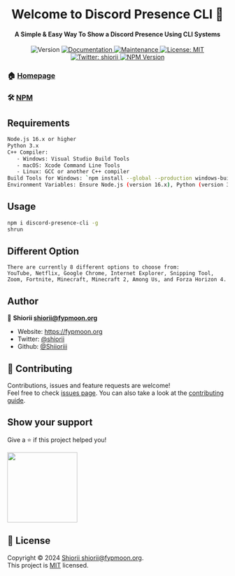 <h1 align="center">Welcome to Discord Presence CLI 👋</h1>
<h4 align="center">A Simple & Easy Way To Show a Discord Presence Using CLI Systems</h4>
<div class="shiorii" align="center">
<p>
  <img alt="Version" src="https://img.shields.io/badge/version-1.0.5-blue.svg?cacheSeconds=2592000" />
  <a href="https://github.com/Shiioriii/DiscordPresenceCLI#readme" target="_blank">
    <img alt="Documentation" src="https://img.shields.io/badge/documentation-yes-brightgreen.svg" />
  </a>
  <a href="https://github.com/Shiioriii/DiscordPresenceCLI/graphs/commit-activity" target="_blank">
    <img alt="Maintenance" src="https://img.shields.io/badge/Maintained%3F-yes-green.svg" />
  </a>
  <a href="https://github.com/Shiioriii/DiscordPresenceCLI/blob/main/LICENSE" target="_blank">
    <img alt="License: MIT" src="https://img.shields.io/github/license/Shiioriii/Discord-Presence-CLI" />
  </a>
  <a href="https://twitter.com/shiorii" target="_blank">
    <img alt="Twitter: shiorii" src="https://img.shields.io/twitter/follow/shiorii.svg?style=social" />
  </a>
  <a href="https://npmjs.org/package/discord-presence-cli" target="_blank">
  <img alt="NPM Version" src="https://img.shields.io/npm/v/discord-presence-cli" />
  </a>
</p>
</div>

### 🏠 [Homepage](https://github.com/Shiioriii/DiscordPresenceCLI#readme)
### 🛠️ [NPM](https://npmjs.org/package/discord-presence-cli)

## Requirements

```sh
Node.js 16.x or higher
Python 3.x
C++ Compiler:
   - Windows: Visual Studio Build Tools
   - macOS: Xcode Command Line Tools
   - Linux: GCC or another C++ compiler
Build Tools for Windows: `npm install --global --production windows-build-tools`
Environment Variables: Ensure Node.js (version 16.x), Python (version 3.x), and the C++ compiler paths are in your system's PATH.
```

## Usage

```sh
npm i discord-presence-cli -g
shrun
```
## Different Option

```
There are currently 8 different options to choose from: 
YouTube, Netflix, Google Chrome, Internet Explorer, Snipping Tool, Zoom, Fortnite, Minecraft, Minecraft 2, Among Us, and Forza Horizon 4.
```

## Author

👤 **Shiorii <shiorii@fypmoon.org>**

* Website: https://fypmoon.org
* Twitter: [@shiorii](https://twitter.com/shiorii)
* Github: [@Shiioriii](https://github.com/Shiioriii)

## 🤝 Contributing

Contributions, issues and feature requests are welcome!<br />Feel free to check [issues page](https://github.com/Shiioriii/DiscordPresenceCLI/issues). You can also take a look at the [contributing guide](https://github.com/Shiioriii/DiscordPresenceCLI/blob/main/CONTRIBUTING.md).

## Show your support

Give a ⭐️ if this project helped you!

<a href="https://www.patreon.com/shiorii">
  <img src="https://c5.patreon.com/external/logo/become_a_patron_button@2x.png" width="160">
</a>

## 📝 License

Copyright © 2024 [Shiorii <shiorii@fypmoon.org>](https://github.com/Shiioriii).<br />
This project is [MIT](https://github.com/Shiioriii/DiscordPresenceCLI/blob/main/LICENSE) licensed.